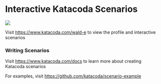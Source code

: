 # Interactive Katacoda Scenarios

[![](http://shields.katacoda.com/katacoda/wald-e/count.svg)](https://www.katacoda.com/wald-e "Get your profile on Katacoda.com")

Visit https://www.katacoda.com/wald-e to view the profile and interactive scenarios

### Writing Scenarios
Visit https://www.katacoda.com/docs to learn more about creating Katacoda scenarios

For examples, visit https://github.com/katacoda/scenario-example
